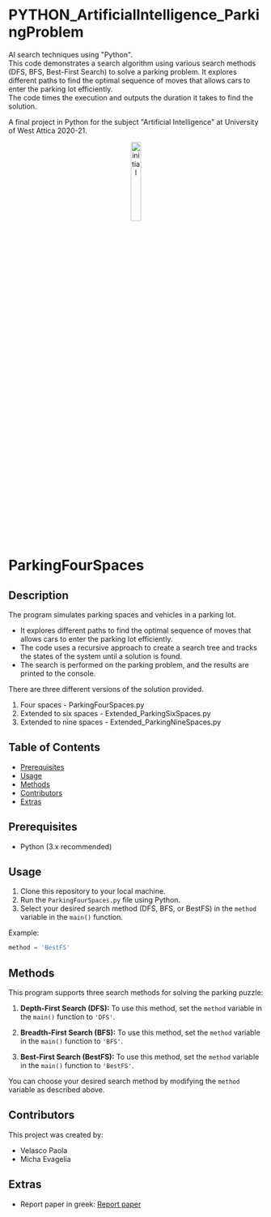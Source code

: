 # PYTHON_ArtificialIntelligence_ParkingProblem
AI search techniques using "Python".  
This code demonstrates a search algorithm using various search methods (DFS, BFS, Best-First Search) to solve a parking problem. 
It explores different paths to find the optimal sequence of moves that allows cars to enter the parking lot efficiently.  
The code times the execution and outputs the duration it takes to find the solution.

A final project in Python for the subject "Artificial Intelligence" at University of West Attica 2020-21. 
<p align="center">
<img src="https://github.com/PaolaVlsc/PYTHON_ArtificialIntelligence_ParkingManagementSystem/assets/87998374/238d7403-3fd3-451d-a6ab-06ec644f63f5" alt="initial" width="20%">
</p>


# ParkingFourSpaces

## Description
The program simulates parking spaces and vehicles in a parking lot. 
* It explores different paths to find the optimal sequence of moves that allows cars to enter the parking lot efficiently. 
* The code uses a recursive approach to create a search tree and tracks the states of the system until a solution is found. 
* The search is performed on the parking problem, and the results are printed to the console. 

There are three different versions of the solution provided.
1. Four spaces  - ParkingFourSpaces.py
2. Extended to six spaces - Extended_ParkingSixSpaces.py
3. Extended to nine spaces - Extended_ParkingNineSpaces.py

## Table of Contents
- [Prerequisites](#prerequisites)
- [Usage](#usage)
- [Methods](#methods)
- [Contributors](#contributors)
- [Extras](#extras)

## Prerequisites
- Python (3.x recommended)

## Usage
1. Clone this repository to your local machine.
2. Run the `ParkingFourSpaces.py` file using Python.
3. Select your desired search method (DFS, BFS, or BestFS) in the `method` variable in the `main()` function.

Example:
```python
method = 'BestFS'
```

## Methods
This program supports three search methods for solving the parking puzzle:

1. **Depth-First Search (DFS):** To use this method, set the `method` variable in the `main()` function to `'DFS'`.

2. **Breadth-First Search (BFS):** To use this method, set the `method` variable in the `main()` function to `'BFS'`.

3. **Best-First Search (BestFS):** To use this method, set the `method` variable in the `main()` function to `'BestFS'`.

You can choose your desired search method by modifying the `method` variable as described above.

## Contributors
This project was created by:
- Velasco Paola
- Micha Evagelia 

## Extras
* Report paper in greek: [Report paper](https://github.com/PaolaVlsc/PYTHON_ArtificialIntelligence_ParkingProblem/blob/master/extra/Final_Parking_cs161020_cs171102.pdf)
